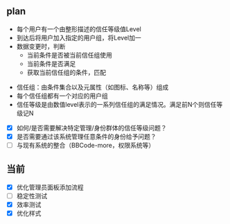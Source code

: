 ## plan

+ 每个用户有一个由整形描述的信任等级值Level
+ 到达后将用户加入指定的用户组，将Level加一
+ 数据变更时，判断
    + 当前条件是否被当前信任组使用
    + 当前条件是否满足
    + 获取当前信任组的条件，匹配


- 信任组：由条件集合以及元属性（如图标、名称等）组成
- 每个信任组都有一个对应的用户组
- 信任等级是由数值level表示的一系列信任组的满足情况。满足前N个则信任等级记N


- [X] 如何/是否需要解决特定管理/身份群体的信任等级问题？
- [X] 是否需要通过该系统管理任意条件的身份给予问题？
- [ ] 与现有系统的整合（BBCode-more，权限系统等）

## 当前

- [X] 优化管理员面板添加流程
- [ ] 稳定性测试
- [X] 效率测试
- [X] 优化样式